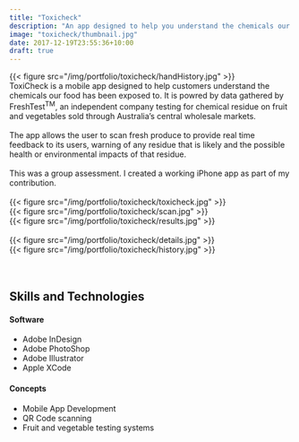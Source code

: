 ```yaml
---
title: "Toxicheck"
description: "An app designed to help you understand the chemicals our food has been exposed to."
image: "toxicheck/thumbnail.jpg"
date: 2017-12-19T23:55:36+10:00
draft: true
---
```


<div class="row">
    <div class="5u 12u$(medium)">
        {{< figure src="/img/portfolio/toxicheck/handHistory.jpg" >}}
    </div>
    <div class="7u 12u$(medium)">
        ToxiCheck is a mobile app designed to help customers understand the chemicals our food has been exposed to.  It is powred by data gathered by FreshTest<sup>TM</sup>, an independent company testing for chemical residue on fruit and vegetables sold through Australia’s central wholesale markets.  
        </br>
        </br>
        The app allows the user to scan fresh produce to provide real time feedback to its users, warning of any residue that is likely and the possible health or environmental impacts of that residue.
        </br>
        </br>
        This was a group assessment.  I created a working iPhone app as part of my contribution.
    </div>
</div>
</br>
<div class="row">
    <div class="4u 12u$(medium)">
        {{< figure src="/img/portfolio/toxicheck/toxicheck.jpg" >}}
    </div>
    <div class="4u 12u$(medium)">
        {{< figure src="/img/portfolio/toxicheck/scan.jpg" >}}
    </div>
    <div class="4u 12u$(medium)">
        {{< figure src="/img/portfolio/toxicheck/results.jpg" >}}
    </div>
</div>
</br>
<div class="row">
    <div class="4u 12u$(medium)">
        {{< figure src="/img/portfolio/toxicheck/details.jpg" >}}
    </div>
    <div class="4u 12u$(medium)">
        {{< figure src="/img/portfolio/toxicheck/history.jpg" >}}
    </div>
</div>

</br>
</br>

Skills and Technologies
-----

#### Software
- Adobe InDesign
- Adobe PhotoShop
- Adobe Illustrator
- Apple XCode

#### Concepts
- Mobile App Development
- QR Code scanning
- Fruit and vegetable testing systems


<!-- TODO: Find video and add to this page -->